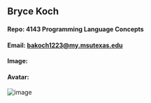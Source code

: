 ## Bryce Koch
#### Repo: 4143 Programming Language Concepts
#### Email: bakoch1223@my.msutexas.edu
#### Image:
#### Avatar:
![image](https://github.com/BKoch74/4143-PLC/assets/113659870/1c0ddad7-31fd-4dbf-9b4b-d6ec8bdb690a)

